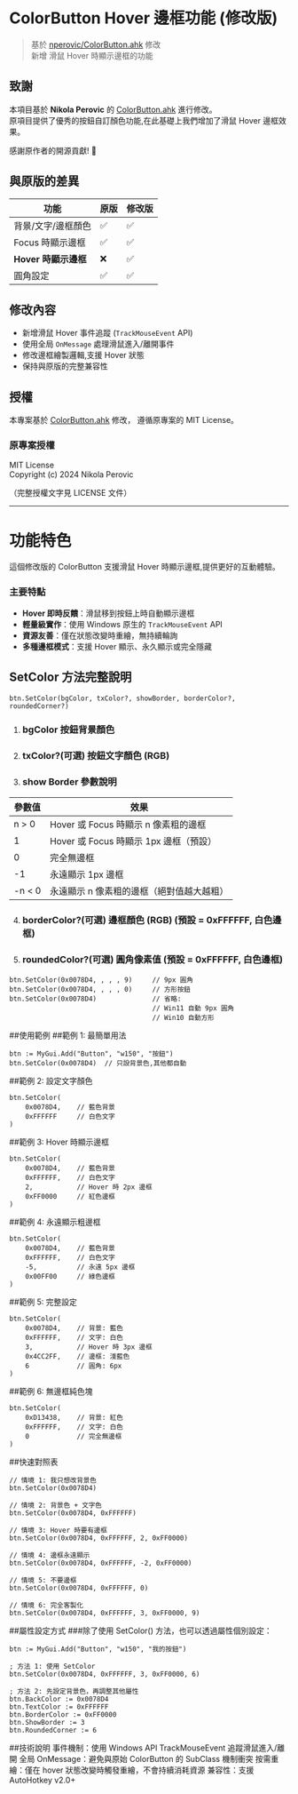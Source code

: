 # ColorButton Hover 邊框功能 (修改版)

> 基於 [nperovic/ColorButton.ahk](https://github.com/nperovic/ColorButton.ahk) 修改  
> 新增 滑鼠 Hover 時顯示邊框的功能

## 致謝

本項目基於 **Nikola Perovic** 的 [ColorButton.ahk](https://github.com/nperovic/ColorButton.ahk) 進行修改。  
原項目提供了優秀的按鈕自訂顏色功能,在此基礎上我們增加了滑鼠 Hover 邊框效果。

感謝原作者的開源貢獻! 🙏

## 與原版的差異

| 功能 | 原版 | 修改版 |
|------|------|--------|
| 背景/文字/邊框顏色 | ✅ | ✅ |
| Focus 時顯示邊框 | ✅ | ✅ |
| **Hover 時顯示邊框** | ❌ | ✅ |
| 圓角設定 | ✅ | ✅ |

## 修改內容

- 新增滑鼠 Hover 事件追蹤 (`TrackMouseEvent` API)
- 使用全局 `OnMessage` 處理滑鼠進入/離開事件
- 修改邊框繪製邏輯,支援 Hover 狀態
- 保持與原版的完整兼容性

## 授權

本專案基於 [ColorButton.ahk](https://github.com/nperovic/ColorButton.ahk) 修改，
遵循原專案的 MIT License。

### 原專案授權
MIT License  
Copyright (c) 2024 Nikola Perovic

（完整授權文字見 LICENSE 文件）

---

# 功能特色

這個修改版的 ColorButton 支援滑鼠 Hover 時顯示邊框,提供更好的互動體驗。


### 主要特點
- **Hover 即時反饋**：滑鼠移到按鈕上時自動顯示邊框
- **輕量級實作**：使用 Windows 原生的 `TrackMouseEvent` API
- **資源友善**：僅在狀態改變時重繪，無持續輪詢
- **多種邊框模式**：支援 Hover 顯示、永久顯示或完全隱藏

## SetColor 方法完整說明 

```ahk
btn.SetColor(bgColor, txColor?, showBorder, borderColor?, roundedCorner?)
```
1. ### bgColor 按鈕背景顏色
2. ### txColor?(可選) 按鈕文字顏色 (RGB)
3. ### show Border 參數說明
| 參數值 | 效果 | 
|------|------|
|n > 0 | Hover 或 Focus 時顯示 n 像素粗的邊框 |
| 1  | Hover 或 Focus 時顯示 1px 邊框（預設） |
| 0| 完全無邊框 |
|-1 | 永遠顯示 1px 邊框| 
|-n < 0   | 永遠顯示 n 像素粗的邊框（絕對值越大越粗） |
4. ### borderColor?(可選) 邊框顏色 (RGB)  (預設 = 0xFFFFFF, 白色邊框)
4. ### roundedColor?(可選) 圓角像素值 (預設 = 0xFFFFFF, 白色邊框)
```
btn.SetColor(0x0078D4, , , , 9)     // 9px 圓角
btn.SetColor(0x0078D4, , , , 0)     // 方形按鈕
btn.SetColor(0x0078D4)              // 省略:
                                    // Win11 自動 9px 圓角
                                    // Win10 自動方形
```







##使用範例
##範例 1: 最簡單用法
```ahk
btn := MyGui.Add("Button", "w150", "按鈕")
btn.SetColor(0x0078D4)  // 只設背景色,其他都自動
```
##範例 2: 設定文字顏色
```
btn.SetColor(
    0x0078D4,    // 藍色背景
    0xFFFFFF     // 白色文字
)
```

##範例 3: Hover 時顯示邊框
```
btn.SetColor(
    0x0078D4,    // 藍色背景
    0xFFFFFF,    // 白色文字
    2,           // Hover 時 2px 邊框
    0xFF0000     // 紅色邊框
)
```
##範例 4: 永遠顯示粗邊框
```
btn.SetColor(
    0x0078D4,    // 藍色背景
    0xFFFFFF,    // 白色文字
    -5,          // 永遠 5px 邊框
    0x00FF00     // 綠色邊框
)
```
##範例 5: 完整設定
```
btn.SetColor(
    0x0078D4,    // 背景: 藍色
    0xFFFFFF,    // 文字: 白色
    3,           // Hover 時 3px 邊框
    0x4CC2FF,    // 邊框: 淺藍色
    6            // 圓角: 6px
)
```
##範例 6: 無邊框純色塊
```
btn.SetColor(
    0xD13438,    // 背景: 紅色
    0xFFFFFF,    // 文字: 白色
    0            // 完全無邊框
)
```
##快速對照表
```
// 情境 1: 我只想改背景色
btn.SetColor(0x0078D4)

// 情境 2: 背景色 + 文字色
btn.SetColor(0x0078D4, 0xFFFFFF)

// 情境 3: Hover 時要有邊框
btn.SetColor(0x0078D4, 0xFFFFFF, 2, 0xFF0000)

// 情境 4: 邊框永遠顯示
btn.SetColor(0x0078D4, 0xFFFFFF, -2, 0xFF0000)

// 情境 5: 不要邊框
btn.SetColor(0x0078D4, 0xFFFFFF, 0)

// 情境 6: 完全客製化
btn.SetColor(0x0078D4, 0xFFFFFF, 3, 0xFF0000, 9)
```


##屬性設定方式
###除了使用 SetColor() 方法，也可以透過屬性個別設定：
```ahk
btn := MyGui.Add("Button", "w150", "我的按鈕")

; 方法 1: 使用 SetColor
btn.SetColor(0x0078D4, 0xFFFFFF, 3, 0xFF0000, 6)

; 方法 2: 先設定背景色，再調整其他屬性
btn.BackColor := 0x0078D4
btn.TextColor := 0xFFFFFF
btn.BorderColor := 0xFF0000
btn.ShowBorder := 3
btn.RoundedCorner := 6
```


##技術說明
事件機制：使用 Windows API TrackMouseEvent 追蹤滑鼠進入/離開
全局 OnMessage：避免與原始 ColorButton 的 SubClass 機制衝突
按需重繪：僅在 hover 狀態改變時觸發重繪，不會持續消耗資源
兼容性：支援 AutoHotkey v2.0+




